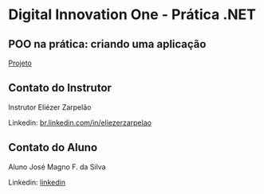 # Digital Innovation One - Prática .NET

## POO na prática: criando uma aplicação

[Projeto](https://web.dio.me/project/criando-uma-aplicacao-que-simula-transferencias-entre-contas-bancarias-com-net/learning/af74994e-9765-4f8c-99b5-3222bdf55845?back=/track/net-fundamentals)

## Contato do Instrutor

Instrutor Eliézer Zarpelão

Linkedin:  [br.linkedin.com/in/eliezerzarpelao](http://br.linkedin.com/in/eliezerzarpelao)

## Contato do Aluno

Aluno José Magno F. da Silva

Linkedin: [linkedin](https://www.linkedin.com/in/j-magno-45092939/)
